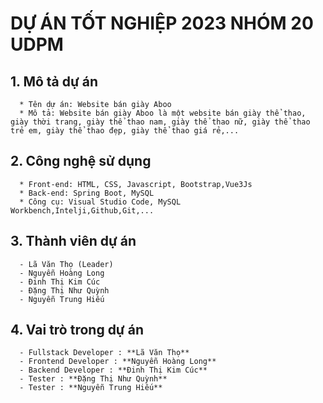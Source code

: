 # DỰ ÁN TỐT NGHIỆP 2023 NHÓM 20 UDPM

## 1. Mô tả dự án
    
      * Tên dự án: Website bán giày Aboo
      * Mô tả: Website bán giày Aboo là một website bán giày thể thao, giày thời trang, giày thể thao nam, giày thể thao nữ, giày thể thao trẻ em, giày thể thao đẹp, giày thể thao giá rẻ,...
      
## 2. Công nghệ sử dụng
    
      * Front-end: HTML, CSS, Javascript, Bootstrap,Vue3Js
      * Back-end: Spring Boot, MySQL
      * Công cụ: Visual Studio Code, MySQL Workbench,Intelji,Github,Git,...
## 3. Thành viên dự án 
      - Lã Văn Thọ (Leader)
      - Nguyễn Hoàng Long
      - Đinh Thị Kim Cúc
      - Đặng Thị Như Quỳnh
      - Nguyễn Trung Hiếu
## 4. Vai trò trong dự án 
      - Fullstack Developer : **Lã Văn Thọ**
      - Frontend Developer : **Nguyễn Hoàng Long**
      - Backend Developer : **Đinh Thị Kim Cúc**
      - Tester : **Đặng Thị Như Quỳnh**
      - Tester : **Nguyễn Trung Hiếu**